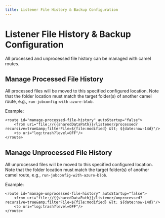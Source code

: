 ```yaml
---
title: Listener File History & Backup Configuration
---
```


# Listener File History & Backup Configuration

All processed and unprocessed file history can be managed with camel routes.

## Manage Processed File History

All processed files will be moved to this specified configured location. Note that the folder location must match the target folder(s) of another camel route, e.g., <code>run&#8209;jobconfig&#8209;with&#8209;azure&#8209;blob</code>.

Example:
```
<route id="manage-processed-file-history" autoStartup="false">
    <from uri="file://{{sharedDataPath}}/listener/processed?recursive=true&amp;filterFile=${file:modified} &lt; ${date:now-14d}"/>
    <to uri="log:trash?level=OFF"/>
</route>
```

## Manage Unprocessed File History

All unprocessed files will be moved to this specified configured location. Note that the folder location must match the target folder(s) of another camel route, e.g., <code>run&#8209;jobconfig&#8209;with&#8209;azure&#8209;blob</code>.

Example:
```
<route id="manage-unprocessed-file-history" autoStartup="false">
    <from uri="file://{{sharedDataPath}}/listener/unprocessed?recursive=true&amp;filterFile=${file:modified} &lt; ${date:now-14d}"/>
    <to uri="log:trash?level=OFF"/>
</route>
```